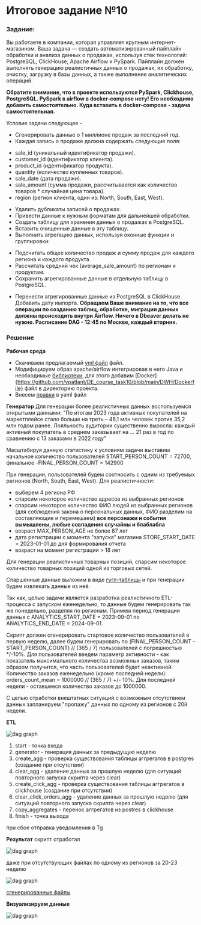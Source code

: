 # Итоговое задание №10

### Задание:

Вы работаете в компании, которая управляет крупным интернет-магазином. Ваша задача — создать автоматизированный пайплайн обработки и анализа данных о продажах, используя стек технологий: PostgreSQL, ClickHouse, Apache Airflow и PySpark. Пайплайн должен выполнять генерацию реалистичных данных о продажах, их обработку, очистку, загрузку в базы данных, а также выполнение аналитических операций.

<b>Обратите внимание, что в проекте используются PySpark, Clickhouse, PostgreSQL. PySpark в airflow в docker-compose нету! Его необходимо добавить самостоятельно. Куда вставить в docker-compose - задача самостоятельная. </b>

Условие задачи следующее - 

* Сгенерировать данные о 1 миллионе продаж за последний год.
* Каждая запись о продаже должна содержать следующие поля:
- sale_id (уникальный идентификатор продажи).
- customer_id (идентификатор клиента).
- product_id (идентификатор продукта).
- quantity (количество купленных товаров).
- sale_date (дата продажи).
- sale_amount (сумма продажи, рассчитывается как количество товаров * случайная цена товара).
- region (регион клиента, один из: North, South, East, West).

* Удалить дубликаты записей о продажах.
* Привести данные к нужным форматам для дальнейшей обработки.
* Создать таблицу для хранения данных о продажах в PostgreSQL.
* Вставить очищенные данные в эту таблицу.
* Выполнить агрегацию данных, используя оконные функции и группировки:
- Подсчитать общее количество продаж и сумму продаж для каждого региона и каждого продукта.
- Рассчитать средний чек (average_sale_amount) по регионам и продуктам.
- Сохранить агрегированные данные в отдельную таблицу в PostgreSQL.
* Перенести агрегированные данные из PostgreSQL в ClickHouse. Добавить дату импорта. 
<b>Обращаем Ваше внимание на то, что все операции по созданию таблиц, обработке, миграции данных должны происходить внутри Airflow. Ничего в Dbeaver делать не нужно. Расписание DAG -  12:45 по Москве, каждый вторник.</b>


### Решение


<b>Рабочая среда</b>

- Скачиваем предлагаемый [yml файл](https://github.com/Artemka5240/final_docker_compose/blob/main/docker-compose.yml) файл.
- Модифицируем образ apache/airflow интегрировав в него Java и необходимые [библиотеки](https://github.com/vpatlant/DE_course_task10/blob/main/DWH/requirements.txt), для этого добавим [Docker]{https://github.com/vpatlant/DE_course_task10/blob/main/DWH/Dockerfile} файл в директорию проекта.
- Внесем [правки](https://github.com/vpatlant/DE_course_task10/blob/main/DWH/docker-compose.yml) в yaml файл


<b>Генератор</b>
Для генерации более реалистичных данных воспользуемся открытыми данными:
"По итогам 2023 года активных покупателей на маркетплейсе стало больше на треть – 46,1 млн человек против 35,2 млн годом ранее. Лояльность аудитории существенно выросла: каждый активный покупатель в среднем заказывает на ... 21 раз в год по сравнению с 13 заказами в 2022 году" 

Масштабируя данную статистику к условиям задачи выставим начальное количество пользователей START_PERSON_COUNT = 72700, финальное -FINAL_PERSON_COUNT = 142900

При генерации, пользователей будем соотносить с одним из требуемых регионов (North, South, East, West). 
Для реалистичности:
 - выберем 4 региона РФ
 - спарсим некоторое количество адресов из выбранных регионов
 - спарсим некоторое количество ФИО людей из выбранных регионов (для соблюдения закона о персональных данных, ФИО разделим на составляющие и перемешаем) <b>все персонажи и события вымышлены, любые совпадения случайны и блаблабла</b>
 - возраст MAX_PERSON_AGE не более 87 лет
 - дата регистрации с момента "запуска" магазина STORE_START_DATE = 2023-01-01 до дня формирования отчета
 - возраст на момент регистрации > 18 лет
 
Для генерации реалистичных товарных позиций, спарсим некоторое количество товарных позиций одной из торговых сетей.
 
Спаршенные данные выложим в виде [гугл-таблицы](https://docs.google.com/spreadsheets/d/1DMKQwUrU2OJNpsK0GJhK7pB7OJ-tRwUdVWmAyjAFDYM/edit?gid=1408946552#gid=1408946552) и при генерации будем извлекать данные из неё.
 
Так как, целью задачи является разработка реалистичного ETL-процесса с запуском еженедельно, то данные будем генерировать так же понедельно, разделяя по регионам.
Примем период генерации данных с ANALYTICS_START_DATE = 2023-09-01 по ANALYTICS_END_DATE = 2024-09-01.
 
Скрипт должен сгенерировать стартовое количество пользователей в первую неделю, далее будем генерировать по (FINAL_PERSON_COUNT - START_PERSON_COUNT) // (365 / 7) пользователей с погрешностью */-10%.
Для пользователей введем параметр активности - как показатель максимального количества возможных заказов, таким образом получится, что часть пользователей будет неактивной.
Количество заказов еженедельно (кроме последней недели): orders_count_mean = 1000000 // (365 / 7) +/- 10%. Для последней недели - оставшееся количество заказов до 1000000.
 
С целью отработки внештатных ситуаций с возможным отсутствием данных запланируем "пропажу" данных по одному из регионов с 20й недели.
 
 
<b>ETL</b>
 
 ![dag graph](https://github.com/vpatlant/DE_course_task10/blob/main/img/dag_graph.jpg?raw=true)
 
 1. start  - точка входа
 2. generator - генерация данных за предыдущую неделю
 3. create_agg - проверка существования таблицы аггрегатов в postgres (создание при отсутствии)
 4. clear_agg - удаление данных за прошлую неделю (для ситуаций повторного запуска скрипта через clear)
 5. create_click_agg - проверка существования таблицы аггрегатов в clickhouse (создание при отсутствии)
 6. clear_click_orders_agg - удаление данных за прошлую неделю (для ситуаций повторного запуска скрипта через clear)
 7. copy_aggregates - перенос аггрегатов из postres в clickhouse
 8. finish - точка выхода
 
 при сбое отправка уведомления в Tg
 

 <b>Результат</b>
 скрипт отработал
 
 ![dag graph](https://github.com/vpatlant/DE_course_task10/blob/main/img/execution.jpg?raw=true)
 
 даже при отсутствующих файлах по одному из регионов за 20-23 неделю
 
![dag graph](https://github.com/vpatlant/DE_course_task10/blob/main/img/missing.jpg?raw=true)

[сгенерированные файлы](https://disk.yandex.ru/d/8d_U0FY8dYyReQ)


<b>Визуализируем данные</b>

![dag graph](https://github.com/vpatlant/DE_course_task10/blob/main/img/report.jpg?raw=true)

